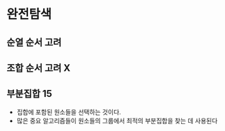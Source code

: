 # 완전탐색
## 순열 순서 고려
## 조합 순서 고려 X
## 부분집합 15
- 집합에 포함된 원소들을 선택하는 것이다.
- 많은 중요 알고리즘들이 원소들의 그룹에서 최적의 부분집합을 찾는 데 사용된다
